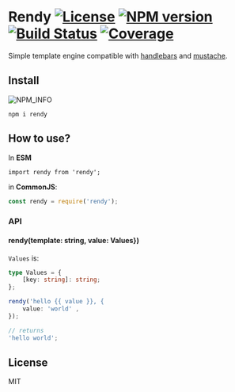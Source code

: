 # Rendy [![License][LicenseIMGURL]][LicenseURL] [![NPM version][NPMIMGURL]][NPMURL] [![Build Status][BuildStatusIMGURL]][BuildStatusURL] [![Coverage][CoverageIMGURL]][CoverageURL]

Simple template engine compatible with [handlebars](http://handlebarsjs.com "Handlebars") and [mustache](https://mustache.github.io "Mustache").

## Install

![NPM\_INFO][NPM_INFO_IMG]

`npm i rendy`

## How to use?

In **ESM**

```
import rendy from 'rendy';
```

in **CommonJS**:

```js
const rendy = require('rendy');
```

### API

#### rendy(template: string, value: Values})

`Values` is: 

```ts
type Values = {
    [key: string]: string;
};
```

```js
rendy('hello {{ value }}, {
    value: 'world' ,
});

// returns
'hello world';
```

## License

MIT

[NPM_INFO_IMG]: https://nodei.co/npm/rendy.png?downloads&&stars&&downloadRank "npm install rendy"
[NPMIMGURL]: https://img.shields.io/npm/v/rendy.svg?style=flat
[BuildStatusIMGURL]: https://img.shields.io/travis/coderaiser/rendy/master.svg?style=flat
[LicenseIMGURL]: https://img.shields.io/badge/license-MIT-317BF9.svg?style=flat
[NPMURL]: https://npmjs.org/package/rendy "npm"
[BuildStatusURL]: https://travis-ci.org/coderaiser/rendy "Build Status"
[LicenseURL]: https://tldrlegal.com/license/mit-license "MIT License"
[CoverageURL]: https://coveralls.io/github/coderaiser/rendy?branch=master
[CoverageIMGURL]: https://coveralls.io/repos/coderaiser/rendy/badge.svg?branch=master&service=github
